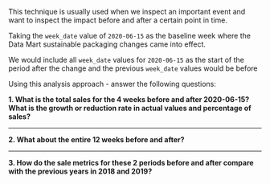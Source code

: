 This technique is usually used when we inspect an important event and want to inspect the impact before and after a certain point in time.

Taking the <code>week_date</code> value of <code>2020-06-15</code> as the baseline week where the Data Mart sustainable packaging changes came into effect.

We would include all <code>week_date</code> values for <code>2020-06-15</code> as the start of the period after the change and the previous <code>week_date</code> values would be before

Using this analysis approach - answer the following questions:

**1. What is the total sales for the 4 weeks before and after 2020-06-15? What is the growth or reduction rate in actual values and percentage of sales?**

***

**2. What about the entire 12 weeks before and after?**

***

**3. How do the sale metrics for these 2 periods before and after compare with the previous years in 2018 and 2019?**

